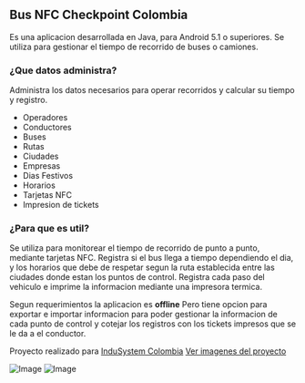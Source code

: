 ## Bus NFC Checkpoint Colombia

Es una aplicacion desarrollada en Java, para Android 5.1 o superiores.
Se utiliza para gestionar el tiempo de recorrido de buses o camiones.

### ¿Que datos administra?
Administra los datos necesarios para operar recorridos y calcular su tiempo y registro.
- Operadores
- Conductores
- Buses
- Rutas
- Ciudades
- Empresas
- Dias Festivos
- Horarios
- Tarjetas NFC
- Impresion de tickets

### ¿Para que es util?
Se utiliza para monitorear el tiempo de recorrido de punto a punto, mediante tarjetas NFC.
Registra si el bus llega a tiempo dependiendo el dia, y los horarios que debe de respetar segun la ruta establecida entre las ciudades donde estan los puntos de control.
Registra cada paso del vehiculo e imprime la informacion mediante una impresora termica.

Segun requerimientos la aplicacion es **offline**
Pero tiene opcion para exportar e importar informacion para poder gestionar la informacion de cada punto de control y cotejar los registros con los tickets impresos que se le da a el conductor.

Proyecto realizado para [InduSystem Colombia](https://indusystemsolutions.com/)
[Ver imagenes del proyecto](https://www.behance.net/gallery/87704027/NFC-Punto-de-Registro-Aplicacion-para-Buses-Android)

![Image](https://mir-s3-cdn-cf.behance.net/project_modules/disp/cc8cd087704027.5dc088aae516b.jpeg)
![Image](https://mir-s3-cdn-cf.behance.net/project_modules/disp/783ceb87704027.5dc088aae3029.jpeg)
